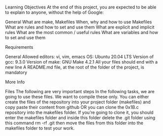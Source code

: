 Learning Objectives
At the end of this project, you are expected to be able to explain to anyone, without the help of Google:

General
What are make, Makefiles
When, why and how to use Makefiles
What are rules and how to set and use them
What are explicit and implicit rules
What are the most common / useful rules
What are variables and how to set and use them

Requirements

General
Allowed editors: vi, vim, emacs
OS: Ubuntu 20.04 LTS
Version of gcc: 9.3.0
Version of make: GNU Make 4.2.1
All your files should end with a new line
A README.md file, at the root of the folder of the project, is mandatory

More Info

Files
The following are very important steps
In the following tasks, we are going to use these files. We want to compile these only.
You can either create the files of the repository into your project folder (makefiles) and copy paste their content from github OR you can clone the 0x1B.c repository into the makefiles folder.
If you’re going to clone it, you should enter the makefiles folder and inside this folder delete the .git folder using this command rm -rf .git then move the files from this folder into the makefiles folder to test your work.
